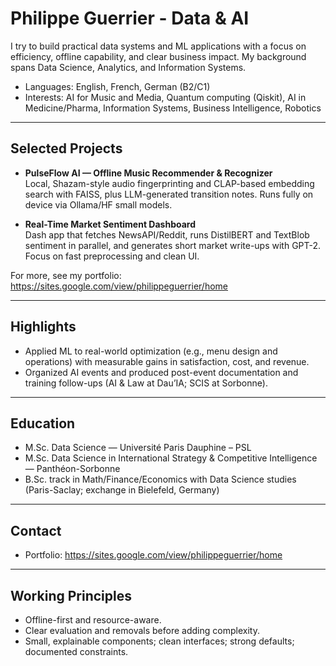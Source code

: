 # Philippe Guerrier - Data & AI
I try to build practical data systems and ML applications with a focus on efficiency, offline capability, and clear business impact. My background spans Data Science, Analytics, and Information Systems.

- Languages: English, French, German (B2/C1)
- Interests: AI for Music and Media, Quantum computing (Qiskit), AI in Medicine/Pharma, Information Systems, Business Intelligence, Robotics

---

## Selected Projects

- **PulseFlow AI — Offline Music Recommender & Recognizer**  
  Local, Shazam-style audio fingerprinting and CLAP-based embedding search with FAISS, plus LLM-generated transition notes. Runs fully on device via Ollama/HF small models.

- **Real-Time Market Sentiment Dashboard**  
  Dash app that fetches NewsAPI/Reddit, runs DistilBERT and TextBlob sentiment in parallel, and generates short market write-ups with GPT-2. Focus on fast preprocessing and clean UI.

For more, see my portfolio:  
https://sites.google.com/view/philippeguerrier/home

---

## Highlights

- Applied ML to real-world optimization (e.g., menu design and operations) with measurable gains in satisfaction, cost, and revenue.  
- Organized AI events and produced post-event documentation and training follow-ups (AI & Law at Dau’IA; SCIS at Sorbonne).

---

## Education

- M.Sc. Data Science — Université Paris Dauphine – PSL  
- M.Sc. Data Science in International Strategy & Competitive Intelligence — Panthéon-Sorbonne  
- B.Sc. track in Math/Finance/Economics with Data Science studies (Paris-Saclay; exchange in Bielefeld, Germany)

---

## Contact

- Portfolio: https://sites.google.com/view/philippeguerrier/home

---

## Working Principles

- Offline-first and resource-aware.  
- Clear evaluation and removals before adding complexity.  
- Small, explainable components; clean interfaces; strong defaults; documented constraints.
